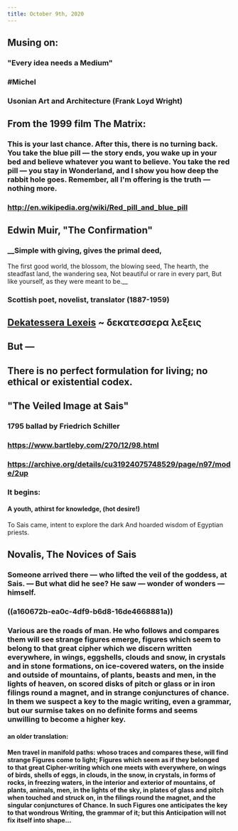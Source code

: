 ```yaml
---
title: October 9th, 2020
---
```


## Musing on:
### __"Every idea needs a Medium"__

### #Michel

### Usonian Art and Architecture (Frank Loyd Wright)

## 

## From the 1999 film __The Matrix:__
### __This is your last chance. After this, there is no turning back. You take the blue pill — the story ends, you wake up in your bed and believe whatever you want to believe. You take the red pill — you stay in Wonderland, and I show you how deep the rabbit hole goes. Remember, all I'm offering is the truth — nothing more.__

### http://en.wikipedia.org/wiki/Red_pill_and_blue_pill

## 

## Edwin Muir, "The Confirmation"
### __Simple with giving, gives the primal deed,
The first good world, the blossom, the blowing seed,
The hearth, the steadfast land, the wandering sea,
Not beautiful or rare in every part,
But like yourself, as they were meant to be.__

### Scottish poet, novelist, translator (1887-1959)

## 

## [Dekatessera Lexeis](https://sensemaking.neocities.org/remuse.html#%5B%5BDekatessera%20Commentary%5D%5D) ~ δεκατεσσερα λεξεις

## __But__ —

## There is no perfect formulation for living; no ethical or existential codex.

## 

## "The Veiled Image at Sais"
### 1795 ballad by Friedrich Schiller

### https://www.bartleby.com/270/12/98.html

### https://archive.org/details/cu31924075748529/page/n97/mode/2up

### It begins:
#### A youth, athirst for knowledge, (hot desire!)
To Sais came, intent to explore the dark
And hoarded wisdom of Egyptian priests.

## 

## Novalis, __The Novices of Sais__
### Someone arrived there — who lifted the veil of the goddess, at Sais. — But what did he see? He saw — wonder of wonders — himself.

### 

### ((a160672b-ea0c-4df9-b6d8-16de4668881a))

### 

### Various are the roads of man. He who follows and compares them will see strange figures emerge, figures which seem to belong to **that great cipher which we discern written everywhere**, in wings, eggshells, clouds and snow, in crystals and in stone formations, on ice-covered waters, on the inside and outside of mountains, of plants, beasts and men, in the lights of heaven, on scored disks of pitch or glass or in iron filings round a magnet, and in strange conjunctures of chance. In them we suspect a key to the magic writing, even a grammar, but our surmise takes on no definite forms and seems unwilling to become a higher key.
#### __an older translation:__

#### Men travel in manifold paths: whoso traces and compares these, will find strange Figures come to light; Figures which seem as if they belonged to **that great Cipher-writing which one meets with everywhere**, on wings of birds, shells of eggs, in clouds, in the snow, in crystals, in forms of rocks, in freezing waters, in the interior and exterior of mountains, of plants, animals, men, in the lights of the sky, in plates of glass and pitch when touched and struck on, in the filings round the magnet, and the singular conjunctures of Chance. In such Figures one anticipates the key to that wondrous Writing, the grammar of it; but this Anticipation will not fix itself into shape…
